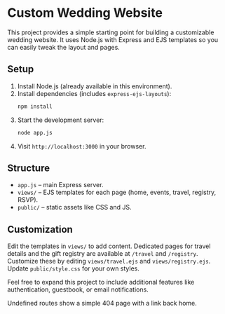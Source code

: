 # Custom Wedding Website

This project provides a simple starting point for building a customizable wedding website. It uses Node.js with Express and EJS templates so you can easily tweak the layout and pages.

## Setup

1. Install Node.js (already available in this environment).
2. Install dependencies (includes `express-ejs-layouts`):
   ```bash
   npm install
   ```
3. Start the development server:
   ```bash
   node app.js
   ```
4. Visit `http://localhost:3000` in your browser.

## Structure

- `app.js` – main Express server.
- `views/` – EJS templates for each page (home, events, travel, registry, RSVP).
- `public/` – static assets like CSS and JS.

## Customization

Edit the templates in `views/` to add content. Dedicated pages for travel details and the gift registry are available at `/travel` and `/registry`. Customize these by editing `views/travel.ejs` and `views/registry.ejs`. Update `public/style.css` for your own styles.

Feel free to expand this project to include additional features like authentication, guestbook, or email notifications.

Undefined routes show a simple 404 page with a link back home.
